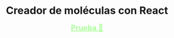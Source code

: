 <div align="center">
  <h1>Creador de moléculas con React</h1>
  <a href="https://react-molecules-creator.vercel.app/" style="font-size:20px;color:#af9;font-weight:bold;">Prueba 🚀</a>
</div>

